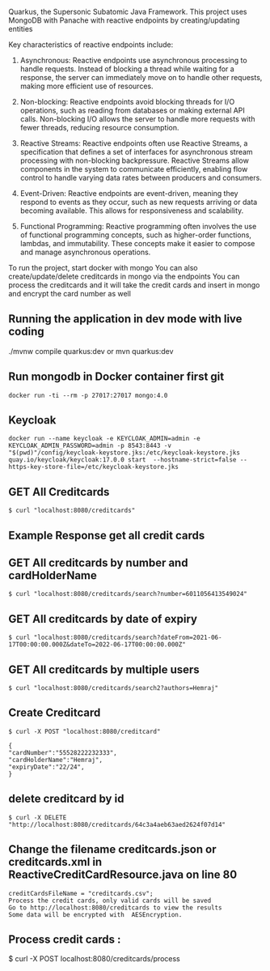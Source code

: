 Quarkus, the Supersonic Subatomic Java Framework.
This project uses MongoDB with Panache with reactive endpoints by creating/updating entities


Key characteristics of reactive endpoints include:

1. Asynchronous: Reactive endpoints use asynchronous processing to handle requests. Instead of blocking a thread while waiting for a response, the server can immediately move on to handle other requests, making more efficient use of resources.

2. Non-blocking: Reactive endpoints avoid blocking threads for I/O operations, such as reading from databases or making external API calls. Non-blocking I/O allows the server to handle more requests with fewer threads, reducing resource consumption.

3. Reactive Streams: Reactive endpoints often use Reactive Streams, a specification that defines a set of interfaces for asynchronous stream processing with non-blocking backpressure. Reactive Streams allow components in the system to communicate efficiently, enabling flow control to handle varying data rates between producers and consumers.

4. Event-Driven: Reactive endpoints are event-driven, meaning they respond to events as they occur, such as new requests arriving or data becoming available. This allows for responsiveness and scalability.

5. Functional Programming: Reactive programming often involves the use of functional programming concepts, such as higher-order functions, lambdas, and immutability. These concepts make it easier to compose and manage asynchronous operations.


To run the project, start docker with mongo
You can also create/update/delete creditcards in mongo via the endpoints
You can process the creditcards and it will take the credit cards and insert in mongo and encrypt the card number as well

## Running the application in dev mode with live coding

./mvnw compile quarkus:dev or mvn quarkus:dev


## Run mongodb in Docker container first  git 

    docker run -ti --rm -p 27017:27017 mongo:4.0


## Keycloak

    docker run --name keycloak -e KEYCLOAK_ADMIN=admin -e KEYCLOAK_ADMIN_PASSWORD=admin -p 8543:8443 -v "$(pwd)"/config/keycloak-keystore.jks:/etc/keycloak-keystore.jks quay.io/keycloak/keycloak:17.0.0 start  --hostname-strict=false --https-key-store-file=/etc/keycloak-keystore.jks




## GET All Creditcards 

    $ curl "localhost:8080/creditcards"
    
## Example Response get all credit cards


## GET All creditcards by number and cardHolderName

    $ curl "localhost:8080/creditcards/search?number=6011056413549024"

## GET All creditcards by date of expiry

    $ curl "localhost:8080/creditcards/search?dateFrom=2021-06-17T00:00:00.000Z&dateTo=2022-06-17T00:00:00.000Z"

## GET All creditcards by multiple users

    $ curl "localhost:8080/creditcards/search2?authors=Hemraj"


## Create Creditcard

    $ curl -X POST "localhost:8080/creditcard"
    
    {
    "cardNumber":"55528222232333",
    "cardHolderName":"Hemraj",
	"expiryDate":"22/24",
    }


## delete creditcard by id

    $ curl -X DELETE "http://localhost:8080/creditcards/64c3a4aeb63aed2624f07d14"


## Change the filename  creditcards.json or creditcards.xml  in ReactiveCreditCardResource.java on line 80

    creditCardsFileName = "creditcards.csv";    
    Process the credit cards, only valid cards will be saved 
    Go to http://localhost:8080/creditcards to view the results 
    Some data will be encrypted with  AESEncryption.

## Process credit cards :

$ curl -X  POST localhost:8080/creditcards/process

